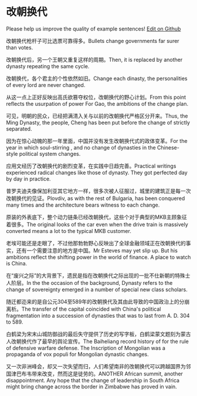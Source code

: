 # 改朝换代

Please help us improve the quality of example sentences! [Edit on Github](https://github.com/jiyushe/jiyu-example-sentence-source/blob/main/chinese/gaichaohuandai.md)

<p><span class="chinese">改朝换代枪杆子可比选票可靠得多。</span><span class="english">Bullets change governments far surer than votes.</span></p>

<p><span class="chinese">改朝换代后，另一个王朝又重复这样的周期。</span><span class="english">Then, it is replaced by another dynasty repeating the same cycle.</span></p>

<p><span class="chinese">改朝换代，各个君主的个性依然如旧。</span><span class="english">Change each dinasty, the personalities of every lord are never changed.</span></p>

<p><span class="chinese">从这一点上正好反映出高氏欲篡夺权位，改朝换代的野心计划。</span><span class="english">From this point reflects the usurpation of power For Gao, the ambitions of the change plan.</span></p>

<p><span class="chinese">可见，明朝的民众，已经把满清入关与以前的改朝换代严格区分开来。</span><span class="english">Thus, the Ming Dynasty, the people, Cheng has been put before the change of strictly separated.</span></p>

<p><span class="chinese">因为在惊心动魄的那一年里面，中国并没有发生改朝换代式的政体变革。</span><span class="english">For the year in which soul-stirring , and no change of dynasties in the Chinese-style political system changes.</span></p>

<p><span class="chinese">应用文经历了改朝换代的剧烈变革，在实践中日趋完善。</span><span class="english">Practical writings experienced radical changes like those of dynasty. They got perfected day by day in practice.</span></p>

<p><span class="chinese">普罗夫迪夫像保加利亚其它地方一样，很多次被人征服过，城里的建筑正是每一次改朝换代的见证。</span><span class="english">Plovdiv, as with the rest of Bulgaria, has been conquered many times and the architecture bears witness to each change.</span></p>

<p><span class="chinese">原装的外表底下，整个动力链条已经改朝换代，这些个对于典型的MKB主顾象征着很多。</span><span class="english">The original looks of the car even when the drive train is massively converted means a lot to the typical MKB customer.</span></p>

<p><span class="chinese">老埃可能还是走眼了，不过他那勃勃野心反映出了全球金融领域正在改朝换代的事实，还有一个需要注意的地方是中国。</span><span class="english">Mr Esteves may yet slip up. But his ambitions reflect the shifting power in the world of finance. A place to watch is China.</span></p>

<p><span class="chinese">在“废兴之际”的大背景下，遗民是指在改朝换代之际出现的一批不仕新朝的特殊士人阶层。</span><span class="english">In the the occasion of the background, Dynasty refers to the change of sovereignty emerged in a number of special new class scholars.</span></p>

<p><span class="chinese">随迁都迩来的是自公元304至589年的改朝换代及其由此导致的中国政治上的分崩离析。</span><span class="english">The transfer of the capital coincided with China's political fragmentation into a succession of dynasties that was to last from A. D. 304 to 589.</span></p>

<p><span class="chinese">白鹤梁为宋末山城防御战的最后失守提供了历史的写字板，白鹤梁蒙文题刻为蒙古人改朝换代作了最早的舆论宣传。</span><span class="english">The Baiheliang record history of for the rule of defensive warfare defense. The Inscription of Mongolian was a propaganda of vox populi for Mongolian dynastic changes.</span></p>

<p><span class="chinese">又一次非洲峰会，却又一次失望而归，人们希望南非的改朝换代可以跨越国界为邻国津巴布韦带来改变，然而这是徒劳的。</span><span class="english">ANOTHER African summit, another disappointment. Any hope that the change of leadership in South Africa might bring change across the border in Zimbabwe has proved in vain.</span></p>


